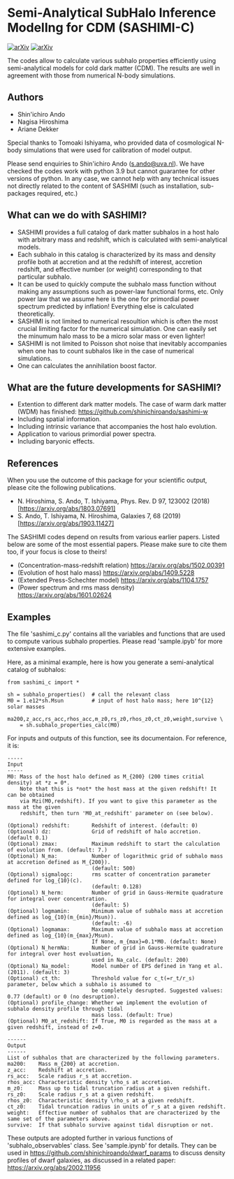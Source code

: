 # Semi-Analytical SubHalo Inference ModelIng for CDM (SASHIMI-C)
[![arXiv](https://img.shields.io/badge/arXiv-1803.07691%20-green.svg)](https://arxiv.org/abs/1803.07961)
[![arXiv](https://img.shields.io/badge/arXiv-1903.11427%20-green.svg)](https://arxiv.org/abs/1903.11427)

The codes allow to calculate various subhalo properties efficiently using semi-analytical models for cold dark matter (CDM). The results are well in agreement with those from numerical N-body simulations.

## Authors

- Shin'ichiro Ando
- Nagisa Hiroshima
- Ariane Dekker

Special thanks to Tomoaki Ishiyama, who provided data of cosmological N-body simulations that were used for calibration of model output.

Please send enquiries to Shin'ichiro Ando (s.ando@uva.nl). We have checked the codes work with python 3.9 but cannot guarantee for other versions of python. In any case, we cannot help with any technical issues not directly related to the content of SASHIMI (such as installation, sub-packages required, etc.)

## What can we do with SASHIMI?

- SASHIMI provides a full catalog of dark matter subhalos in a host halo with arbitrary mass and redshift, which is calculated with semi-analytical models.
- Each subhalo in this catalog is characterized by its mass and density profile both at accretion and at the redshift of interest, accretion redshift, and effective number (or weight) corresponding to that particular subhalo.
- It can be used to quickly compute the subhalo mass function without making any assumptions such as power-law functional forms, etc. Only power law that we assume here is the one for primordial power spectrum predicted by inflation! Everything else is calculated theoretically.
- SASHIMI is not limited to numerical resoultion which is often the most crucial limiting factor for the numerical simulation. One can easily set the minumum halo mass to be a micro solar mass or even lighter!
- SASHIMI is not limited to Poisson shot noise that inevitably accompanies when one has to count subhalos like in the case of numerical simulations.
- One can calculates the annihilation boost factor.

## What are the future developments for SASHIMI?

- Extention to different dark matter models. The case of warm dark matter (WDM) has finished: https://github.com/shinichiroando/sashimi-w
- Including spatial information.
- Including intrinsic variance that accompanies the host halo evolution.
- Application to various primordial power spectra.
- Including baryonic effects.

## References

When you use the outcome of this package for your scientific output, please cite the following publications.

- N. Hiroshima, S. Ando, T. Ishiyama, Phys. Rev. D 97, 123002 (2018) [https://arxiv.org/abs/1803.07691]
- S. Ando, T. Ishiyama, N. Hiroshima, Galaxies 7, 68 (2019) [https://arxiv.org/abs/1903.11427]

The SASHIMI codes depend on results from various earlier papers. Listed below are some of the most essential papers. Please make sure to cite them too, if your focus is close to theirs!

- (Concentration-mass-redshift relation) https://arxiv.org/abs/1502.00391
- (Evolution of host halo mass) https://arxiv.org/abs/1409.5228
- (Extended Press-Schechter model) https://arxiv.org/abs/1104.1757
- (Power spectrum and rms mass density) https://arxiv.org/abs/1601.02624

## Examples

The file 'sashimi_c.py' contains all the variables and functions that are used to compute various subhalo properties. Please read 'sample.ipyb' for more extensive examples.

Here, as a minimal example, here is how you generate a semi-analytical catalog of subhalos:

```
from sashimi_c import *

sh = subhalo_properties()  # call the relevant class
M0 = 1.e12*sh.Msun         # input of host halo mass; here 10^{12} solar masses

ma200,z_acc,rs_acc,rhos_acc,m_z0,rs_z0,rhos_z0,ct_z0,weight,survive \
    = sh.subhalo_properties_calc(M0)
```

For inputs and outputs of this function, see its documentaion. For reference, it is:

```
-----
Input
-----
M0: Mass of the host halo defined as M_{200} (200 times critial density) at *z = 0*.
    Note that this is *not* the host mass at the given redshift! It can be obtained
    via Mzi(M0,redshift). If you want to give this parameter as the mass at the given
    redshift, then turn 'M0_at_redshift' parameter on (see below).
      
(Optional) redshift:       Redshift of interest. (default: 0)
(Optional) dz:             Grid of redshift of halo accretion. (default 0.1)
(Optional) zmax:           Maximum redshift to start the calculation of evolution from. (default: 7.)
(Optional) N_ma:           Number of logarithmic grid of subhalo mass at accretion defined as M_{200}).
                           (default: 500)
(Optional) sigmalogc:      rms scatter of concentration parameter defined for log_{10}(c).
                           (default: 0.128)
(Optional) N_herm:         Number of grid in Gauss-Hermite quadrature for integral over concentration.
                           (default: 5)
(Optional) logmamin:       Minimum value of subhalo mass at accretion defined as log_{10}(m_{min}/Msun)). 
                           (default: -6)
(Optional) logmamax:       Maximum value of subhalo mass at accretion defined as log_{10}(m_{max}/Msun).
                           If None, m_{max}=0.1*M0. (default: None)
(Optional) N_hermNa:       Number of grid in Gauss-Hermite quadrature for integral over host evoluation, 
                           used in Na_calc. (default: 200)
(Optional) Na_model:       Model number of EPS defined in Yang et al. (2011). (default: 3)
(Optional) ct_th:          Threshold value for c_t(=r_t/r_s) parameter, below which a subhalo is assumed to
                           be completely desrupted. Suggested values: 0.77 (default) or 0 (no desruption).
(Optional) profile_change: Whether we implement the evolution of subhalo density profile through tidal
                           mass loss. (default: True)
(Optional) M0_at_redshift: If True, M0 is regarded as the mass at a given redshift, instead of z=0.
        
------
Output
------
List of subhalos that are characterized by the following parameters.
ma200:    Mass m_{200} at accretion.
z_acc:    Redshift at accretion.
rs_acc:   Scale radius r_s at accretion.
rhos_acc: Characteristic density \rho_s at accretion.
m_z0:     Mass up to tidal truncation radius at a given redshift.
rs_z0:    Scale radius r_s at a given redshift.
rhos_z0:  Characteristic density \rho_s at a given redshift.
ct_z0:    Tidal truncation radius in units of r_s at a given redshift.
weight:   Effective number of subhalos that are characterized by the same set of the parameters above.
survive:  If that subhalo survive against tidal disruption or not.
```

These outputs are adopted further in various functions of 'subhalo_observables' class. See 'sample.ipynb' for details. They can be used in https://github.com/shinichiroando/dwarf_params to discuss density profiles of dwarf galaxies, as discussed in a related paper: https://arxiv.org/abs/2002.11956
